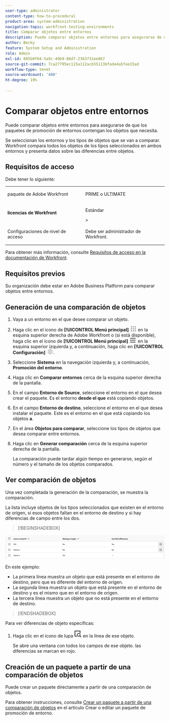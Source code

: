 ```yaml
---
user-type: administrator
content-type: how-to-procedural
product-area: system-administration
navigation-topic: workfront-testing-environments
title: Comparar objetos entre entornos
description: Puede comparar objetos entre entornos para asegurarse de que los paquetes de promoción de entornos contengan los objetos que necesita.
author: Becky
feature: System Setup and Administration
role: Admin
exl-id: 085b0f04-5a9c-49b9-86d7-2363731ee067
source-git-commit: 7ca27795ec115a112acb55113bfade4a5fee15ad
workflow-type: tm+mt
source-wordcount: '460'
ht-degree: 19%

---
```


# Comparar objetos entre entornos

Puede comparar objetos entre entornos para asegurarse de que los paquetes de promoción de entornos contengan los objetos que necesita.

Se seleccionan los entornos y los tipos de objetos que se van a comparar. Workfront compara todos los objetos de los tipos seleccionados en ambos entornos y presenta datos sobre las diferencias entre objetos.

## Requisitos de acceso

Debe tener lo siguiente:

<table>
  <tr>
   <td>paquete de Adobe Workfront
   </td>
   <td> <p>PRIME o ULTIMATE</p>
   </td>
  </tr>
  <tr>
   <td><strong>licencias de Workfront</strong>
   </td>
   <td> <p>Estándar</p>&gt;
   </td>
  </tr>
   <tr>
   <td>Configuraciones de nivel de acceso
   </td>
   <td><p>Debe ser administrador de Workfront.</p>
   </td>
  </tr>
</table>

Para obtener más información, consulte [Requisitos de acceso en la documentación de Workfront](/help/quicksilver/administration-and-setup/add-users/access-levels-and-object-permissions/access-level-requirements-in-documentation.md).

## Requisitos previos

Su organización debe estar en Adobe Business Platform para comparar objetos entre entornos.

## Generación de una comparación de objetos

1. Vaya a un entorno en el que desee comparar un objeto.
1. Haga clic en el icono de **[!UICONTROL Menú principal]** ![Menú principal](/help/_includes/assets/main-menu-icon.png) en la esquina superior derecha de Adobe Workfront o (si está disponible), haga clic en el icono de **[!UICONTROL Menú principal]** ![Menú principal](/help/_includes/assets/main-menu-icon-left-nav.png) en la esquina superior izquierda y, a continuación, haga clic en **[!UICONTROL Configuración]** ![Icono de configuración](/help/_includes/assets/gear-icon-setup.png).
1. Seleccione **Sistema** en la navegación izquierda y, a continuación, **Promoción del entorno**.
1. Haga clic en **Comparar entornos** cerca de la esquina superior derecha de la pantalla.
1. En el campo **Entorno de Source**, seleccione el entorno en el que desea crear el paquete. Es el entorno **desde el que** está copiando objetos.
1. En el campo **Entorno de destino**, seleccione el entorno en el que desea instalar el paquete. Este es el entorno en el que está copiando los objetos **a**.
1. En el área **Objetos para comparar**, seleccione los tipos de objetos que desea comparar entre entornos.
1. Haga clic en **Generar comparación** cerca de la esquina superior derecha de la pantalla.

   La comparación puede tardar algún tiempo en generarse, según el número y el tamaño de los objetos comparados.

## Ver comparación de objetos

Una vez completada la generación de la comparación, se muestra la comparación.

La lista incluye objetos de los tipos seleccionados que existen en el entorno de origen, si esos objetos faltan en el entorno de destino y si hay diferencias de campo entre los dos.

>[!BEGINSHADEBOX]

![Ejemplo de comparación](assets/environment-promotion-comparison.png)

En este ejemplo:

* La primera línea muestra un objeto que está presente en el entorno de destino, pero que es diferente del entorno de origen.
* La segunda línea muestra un objeto que está presente en el entorno de destino y es el mismo que en el entorno de origen.
* La tercera línea muestra un objeto que no está presente en el entorno de destino.

>[!ENDSHADEBOX]

Para ver diferencias de objeto específicas:

1. Haga clic en el icono de lupa ![Comparar icono](assets/compare-icon.png) en la línea de ese objeto.

   Se abre una ventana con todos los campos de ese objeto. las diferencias se marcan en rojo.

## Creación de un paquete a partir de una comparación de objetos

Puede crear un paquete directamente a partir de una comparación de objetos.

Para obtener instrucciones, consulte [Crear un paquete a partir de una comparación de objetos](/help/quicksilver/administration-and-setup/set-up-workfront/workfront-testing-environments/environment-promotion-create-package.md#create-a-package-from-an-object-comparison) en el artículo Crear o editar un paquete de promoción de entorno.
